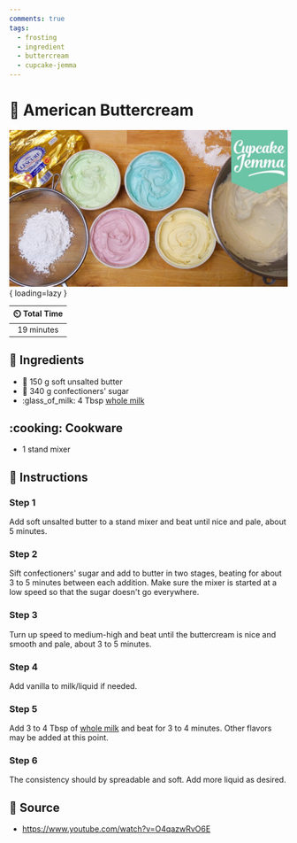 ```yaml
---
comments: true
tags:
  - frosting
  - ingredient
  - buttercream
  - cupcake-jemma
---
```

# :cake: American Buttercream

![American Buttercream](../../assets/images/american-buttercream.jpg){ loading=lazy }

| :timer_clock: Total Time |
|:-----------------------: |
| 19 minutes |

## :salt: Ingredients

- :butter: 150 g soft unsalted butter
- :candy: 340 g confectioners' sugar
- :glass_of_milk: 4 Tbsp [whole milk][1]

## :cooking: Cookware

- 1 stand mixer

## :pencil: Instructions

### Step 1

Add soft unsalted butter to a stand mixer and beat until nice and pale, about 5 minutes.

### Step 2

Sift confectioners' sugar and add to butter in two stages, beating for about 3 to 5 minutes between each addition. Make
sure the mixer is started at a low speed so that the sugar doesn't go everywhere.

### Step 3

Turn up speed to medium-high and beat until the buttercream is nice and smooth and pale, about 3 to 5 minutes.

### Step 4

Add vanilla to milk/liquid if needed.

### Step 5

Add 3 to 4 Tbsp of [whole milk][1] and beat for 3 to 4 minutes. Other flavors may be added at this point.

### Step 6

The consistency should by spreadable and soft. Add more liquid as desired.

## :link: Source

- <https://www.youtube.com/watch?v=O4qazwRvO6E>

[1]: <../../reference/equivalents-and-substitutes.md#whole-milk>
